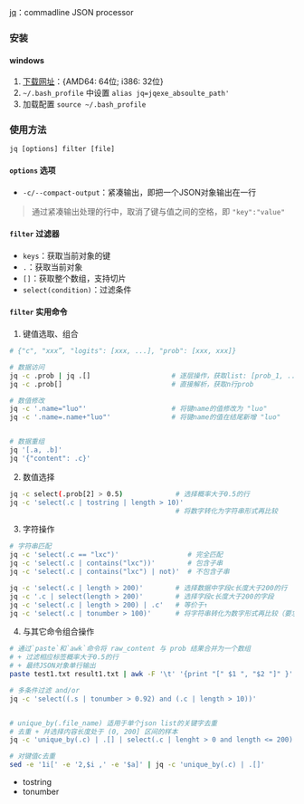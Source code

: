 [jq](https://jqlang.github.io/jq/manual/)：commadline JSON processor

### 安装

#### windows
1. [下载网址](https://jqlang.github.io/jq/download/)：{AMD64: 64位; i386: 32位}
2. `~/.bash_profile` 中设置 `alias jq=jqexe_absoulte_path'`
3. 加载配置 `source ~/.bash_profile`


### 使用方法
`jq [options] filter [file]`

#### `options` 选项
- `-c/--compact-output`：紧凑输出，即把一个JSON对象输出在一行
> 通过紧凑输出处理的行中，取消了键与值之间的空格，即 `"key":"value"`
#### `filter` 过滤器
- `keys`：获取当前对象的键
- `.`：获取当前对象
- `[]`：获取整个数组，支持切片
- `select(condition)`：过滤条件

#### `filter` 实用命令

1. 键值选取、组合
```bash
# {"c", "xxx”, "logits": [xxx, ...], "prob": [xxx, xxx]}

# 数据访问
jq -c .prob | jq .[]                    # 逐层操作，获取list: [prob_1, ..., prob_n]
jq -c .prob[]                           # 直接解析，获取n行prob

# 数值修改
jq -c '.name="luo"'                     # 将键name的值修改为 "luo"
jq -c '.name=.name+"luo"'               # 将键name的值在结尾新增 "luo"


# 数据重组
jq '[.a, .b]'
jq '{"content": .c}'
```

2. 数值选择
```bash
jq -c select(.prob[2] > 0.5)             # 选择概率大于0.5的行
jq -c 'select(.c | tostring | length > 10)'
                                         # 将数字转化为字符串形式再比较
```

3. 字符操作
```bash
# 字符串匹配
jq -c 'select(.c == "lxc")'                 # 完全匹配
jq -c 'select(.c | contains("lxc"))'        # 包含子串
jq -c 'select(.c | contains("lxc") | not)'  # 不包含子串

jq -c 'select(.c | length > 200)'        # 选择数据中字段c长度大于200的行
jq -c '.c | select(length > 200)'        # 选择字段c长度大于200的字段
jq -c 'select(.c | length > 200) | .c'   # 等价于↑
jq -c 'select(.c | tonumber > 100)'      # 将字符串转化为数字形式再比较（要求能够表示为数字）
```

4. 与其它命令组合操作
```bash
# 通过`paste`和`awk`命令将 raw_content 与 prob 结果合并为一个数组
# + 过滤相应标签概率大于0.5的行
# + 最终JSON对象单行输出
paste test1.txt result1.txt | awk -F '\t' '{print "[" $1 ", "$2 "]" }' | jq -c 'select(.[1].prob[1] > 0.5)'

# 多条件过滤 and/or
jq -c 'select((.s | tonumber > 0.92) and (.c | length > 10))'


# unique_by(.file_name) 适用于单个json list的关键字去重
# 去重 + 并选择内容长度处于 (0, 200] 区间的样本
jq -c 'unique_by(.c) | .[] | select(.c | lenght > 0 and length <= 200)'

# 对键值c去重
sed -e '1i[' -e '2,$i ,' -e '$a]' | jq -c 'unique_by(.c) | .[]'
```

- tostring
- tonumber